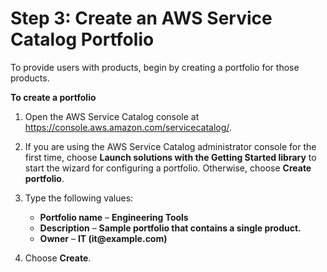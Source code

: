 # Step 3: Create an AWS Service Catalog Portfolio<a name="getstarted-portfolio"></a>

To provide users with products, begin by creating a portfolio for those products\.

**To create a portfolio**

1. Open the AWS Service Catalog console at [https://console\.aws\.amazon\.com/servicecatalog/](https://console.aws.amazon.com/servicecatalog/)\.

1. If you are using the AWS Service Catalog administrator console for the first time, choose **Launch solutions with the Getting Started library** to start the wizard for configuring a portfolio\. Otherwise, choose **Create portfolio**\.

1. Type the following values:
   + **Portfolio name** – **Engineering Tools**
   + **Description** – **Sample portfolio that contains a single product\.** 
   + **Owner** – **IT \(it@example\.com\)** 

1. Choose **Create**\.